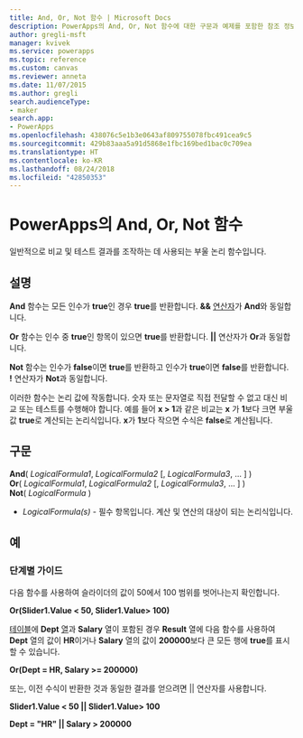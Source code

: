 ```yaml
---
title: And, Or, Not 함수 | Microsoft Docs
description: PowerApps의 And, Or, Not 함수에 대한 구문과 예제를 포함한 참조 정보
author: gregli-msft
manager: kvivek
ms.service: powerapps
ms.topic: reference
ms.custom: canvas
ms.reviewer: anneta
ms.date: 11/07/2015
ms.author: gregli
search.audienceType:
- maker
search.app:
- PowerApps
ms.openlocfilehash: 438076c5e1b3e0643af809755078fbc491cea9c5
ms.sourcegitcommit: 429b83aaa5a91d5868e1fbc169bed1bac0c709ea
ms.translationtype: HT
ms.contentlocale: ko-KR
ms.lasthandoff: 08/24/2018
ms.locfileid: "42850353"
---
```

# <a name="and-or-and-not-functions-in-powerapps"></a>PowerApps의 And, Or, Not 함수
일반적으로 비교 및 테스트 결과를 조작하는 데 사용되는 부울 논리 함수입니다.

## <a name="description"></a>설명
**And** 함수는 모든 인수가 **true**인 경우 **true**를 반환합니다.  **&&** [연산자](operators.md)가 **And**와 동일합니다.

**Or** 함수는 인수 중 **true**인 항목이 있으면 **true**를 반환합니다.  **||** 연산자가 **Or**과 동일합니다.

**Not** 함수는 인수가 **false**이면 **true**를 반환하고 인수가 **true**이면 **false**를 반환합니다.  **!** 연산자가 **Not**과 동일합니다.

이러한 함수는 논리 값에 작동합니다. 숫자 또는 문자열로 직접 전달할 수 없고 대신 비교 또는 테스트를 수행해야 합니다. 예를 들어 **x > 1**과 같은 비교는 **x** 가 **1**보다 크면 부울 값 **true**로 계산되는 논리식입니다. **x**가 **1**보다 작으면 수식은 **false**로 계산됩니다.

## <a name="syntax"></a>구문
**And**( *LogicalFormula1*, *LogicalFormula2* [, *LogicalFormula3*, ... ] )<br>
**Or**( *LogicalFormula1*, *LogicalFormula2* [, *LogicalFormula3*, ... ] )<br>
**Not**( *LogicalFormula* )

* *LogicalFormula(s)* - 필수 항목입니다.  계산 및 연산의 대상이 되는 논리식입니다.

## <a name="examples"></a>예
### <a name="step-by-step"></a>단계별 가이드
다음 함수를 사용하여 슬라이더의 값이 50에서 100 범위를 벗어나는지 확인합니다.

**Or(Slider1.Value < 50, Slider1.Value> 100)**

[테이블](../working-with-tables.md)에 **Dept** [열](../working-with-tables.md#columns)과 **Salary** 열이 포함된 경우 **Result** 열에 다음 함수를 사용하여 **Dept** 열의 값이 **HR**이거나 **Salary** 열의 값이 **200000**보다 큰 모든 행에 **true**를 표시할 수 있습니다.

**Or(Dept = HR, Salary >= 200000)**

또는, 이전 수식이 반환한 것과 동일한 결과를 얻으려면 || 연산자를 사용합니다.

**Slider1.Value < 50 || Slider1.Value> 100**

**Dept = "HR" || Salary > 200000**

